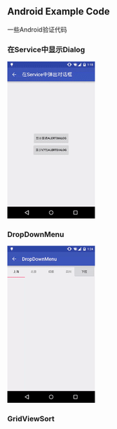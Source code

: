 ## Android Example Code
一些Android验证代码

### 在Service中显示Dialog
<img src="./images/servicedialog.gif" width="200px" height="auto" />

### DropDownMenu
<img src="./images/dropdownmenu.gif" width="200px" height="auto" />

### GridViewSort
